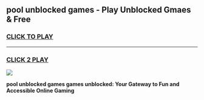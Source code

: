
## pool unblocked games - Play Unblocked Gmaes & Free
<h3>
<a href="https://news.freeplayer.one?title=pool_unblocked_games&ref=16F">CLICK TO PLAY</a></h3>
<hr>

<h3>
<a href="https://news.freeplayer.one?title=pool_unblocked_games&ref=16F">CLICK 2 PLAY</a>
  
</h3>

<a href="https://news.freeplayer.one?title=pool_unblocked_games&ref=16F/"><img src="https://clearcache.store/games.png"></a>


**pool unblocked games games unblocked: Your Gateway to Fun and Accessible Online Gaming**
